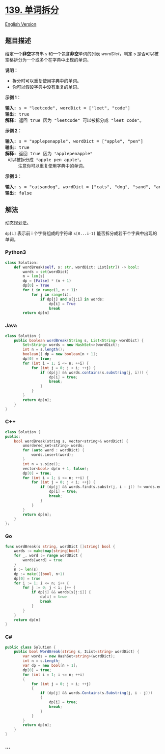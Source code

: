 # [139. 单词拆分](https://leetcode-cn.com/problems/word-break)

[English Version](https://cdn.jsdelivr.net/gh/doocs/leetcode@main/solution/0100-0199/0139.Word%20Break/README_EN.md)

## 题目描述

<!-- 这里写题目描述 -->

<p>给定一个<strong>非空</strong>字符串 <em>s</em> 和一个包含<strong>非空</strong>单词的列表 <em>wordDict</em>，判定&nbsp;<em>s</em> 是否可以被空格拆分为一个或多个在字典中出现的单词。</p>

<p><strong>说明：</strong></p>

<ul>
	<li>拆分时可以重复使用字典中的单词。</li>
	<li>你可以假设字典中没有重复的单词。</li>
</ul>

<p><strong>示例 1：</strong></p>

<pre><strong>输入:</strong> s = &quot;leetcode&quot;, wordDict = [&quot;leet&quot;, &quot;code&quot;]
<strong>输出:</strong> true
<strong>解释:</strong> 返回 true 因为 &quot;leetcode&quot; 可以被拆分成 &quot;leet code&quot;。
</pre>

<p><strong>示例 2：</strong></p>

<pre><strong>输入:</strong> s = &quot;applepenapple&quot;, wordDict = [&quot;apple&quot;, &quot;pen&quot;]
<strong>输出:</strong> true
<strong>解释:</strong> 返回 true 因为 <code>&quot;</code>applepenapple<code>&quot;</code> 可以被拆分成 <code>&quot;</code>apple pen apple<code>&quot;</code>。
&nbsp;    注意你可以重复使用字典中的单词。
</pre>

<p><strong>示例 3：</strong></p>

<pre><strong>输入:</strong> s = &quot;catsandog&quot;, wordDict = [&quot;cats&quot;, &quot;dog&quot;, &quot;sand&quot;, &quot;and&quot;, &quot;cat&quot;]
<strong>输出:</strong> false
</pre>

## 解法

<!-- 这里可写通用的实现逻辑 -->

动态规划法。

`dp[i]` 表示前 i 个字符组成的字符串 `s[0...i-1]` 能否拆分成若干个字典中出现的单词。

<!-- tabs:start -->

### **Python3**

<!-- 这里可写当前语言的特殊实现逻辑 -->

```python
class Solution:
    def wordBreak(self, s: str, wordDict: List[str]) -> bool:
        words = set(wordDict)
        n = len(s)
        dp = [False] * (n + 1)
        dp[0] = True
        for i in range(1, n + 1):
            for j in range(i):
                if dp[j] and s[j:i] in words:
                    dp[i] = True
                    break
        return dp[n]
```

### **Java**

<!-- 这里可写当前语言的特殊实现逻辑 -->

```java
class Solution {
    public boolean wordBreak(String s, List<String> wordDict) {
        Set<String> words = new HashSet<>(wordDict);
        int n = s.length();
        boolean[] dp = new boolean[n + 1];
        dp[0] = true;
        for (int i = 1; i <= n; ++i) {
            for (int j = 0; j < i; ++j) {
                if (dp[j] && words.contains(s.substring(j, i))) {
                    dp[i] = true;
                    break;
                }
            }
        }
        return dp[n];
    }
}
```

### **C++**

```cpp
class Solution {
public:
    bool wordBreak(string s, vector<string>& wordDict) {
        unordered_set<string> words;
        for (auto word : wordDict) {
            words.insert(word);
        }
        int n = s.size();
        vector<bool> dp(n + 1, false);
        dp[0] = true;
        for (int i = 1; i <= n; ++i) {
            for (int j = 0; j < i; ++j) {
                if (dp[j] && words.find(s.substr(j, i - j)) != words.end()) {
                    dp[i] = true;
                    break;
                }
            }
        }
        return dp[n];
    }
};
```

### **Go**

```go
func wordBreak(s string, wordDict []string) bool {
	words := make(map[string]bool)
	for _, word := range wordDict {
		words[word] = true
	}
	n := len(s)
	dp := make([]bool, n+1)
	dp[0] = true
	for i := 1; i <= n; i++ {
		for j := 0; j < i; j++ {
			if dp[j] && words[s[j:i]] {
				dp[i] = true
				break
			}
		}
	}
	return dp[n]
}
```

### **C#**

```cs
public class Solution {
    public bool WordBreak(string s, IList<string> wordDict) {
        var words = new HashSet<string>(wordDict);
        int n = s.Length;
        var dp = new bool[n + 1];
        dp[0] = true;
        for (int i = 1; i <= n; ++i)
        {
            for (int j = 0; j < i; ++j)
            {
                if (dp[j] && words.Contains(s.Substring(j, i - j)))
                {
                    dp[i] = true;
                    break;
                }
            }
        }
        return dp[n];
    }
}
```

### **...**

```

```

<!-- tabs:end -->
